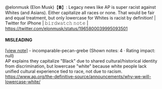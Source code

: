 @elonmusk (Elon Musk)【𝗕】: Legacy news like AP is super racist against Whites (and Asians). Either capitalize all races or none. That would be fair and equal treatment, but only lowercase for Whites is racist by definition! | Twitter for iPhone | 𝚋𝚒𝚛𝚍𝚠𝚊𝚝𝚌𝚑 𝚗𝚘𝚝𝚎 | https://twitter.com/elonmusk/status/1965800039995093501

#### MISLEADING

[[view note]](https://x.com/i/birdwatch/n/1965982821366792321) - incomparable-pecan-grebe (Shown notes: 4 · Rating impact: null)\
AP explains they capitalize "Black" due to shared cultural/historical identity from discrimination, but lowercase "white" because white people lack unified cultural experience tied to race, not due to racism. https://www.ap.org/the-definitive-source/announcements/why-we-will-lowercase-white/

